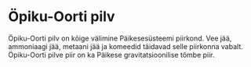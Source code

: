 # Öpiku-Oorti pilv

Öpiku-Oorti pilv on kõige välimine Päikesesüsteemi piirkond. Vee jää, ammoniaagi
jää, metaani jää ja komeedid täidavad selle piirkonna vabalt. Öpiku-Oorti pilve
piir on ka Päikese gravitatsioonilise tõmbe piir.
